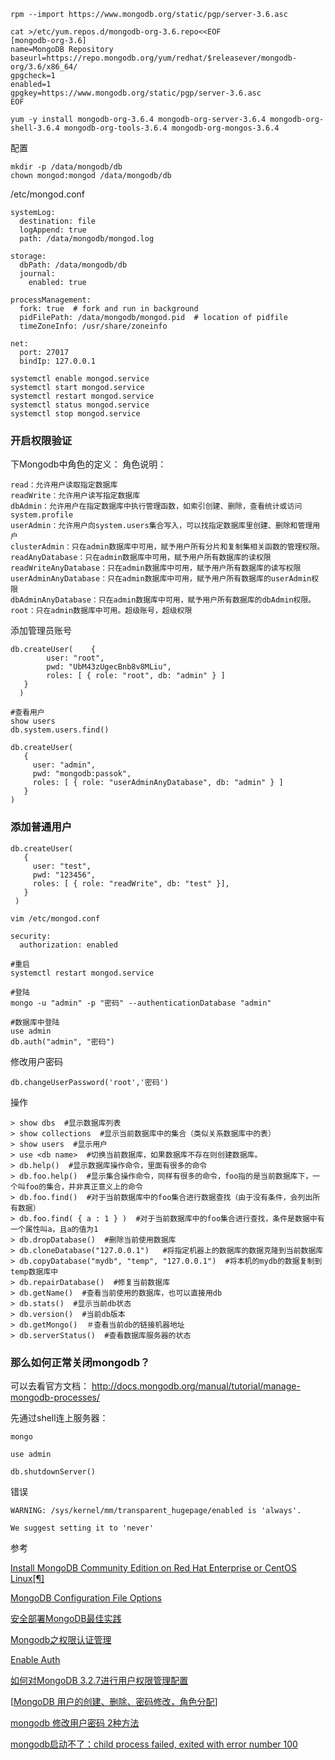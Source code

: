 ```shell
rpm --import https://www.mongodb.org/static/pgp/server-3.6.asc
```

```
cat >/etc/yum.repos.d/mongodb-org-3.6.repo<<EOF
[mongodb-org-3.6]
name=MongoDB Repository
baseurl=https://repo.mongodb.org/yum/redhat/$releasever/mongodb-org/3.6/x86_64/
gpgcheck=1
enabled=1
gpgkey=https://www.mongodb.org/static/pgp/server-3.6.asc
EOF
```

```shell
yum -y install mongodb-org-3.6.4 mongodb-org-server-3.6.4 mongodb-org-shell-3.6.4 mongodb-org-tools-3.6.4 mongodb-org-mongos-3.6.4
```

配置

```shell
mkdir -p /data/mongodb/db
chown mongod:mongod /data/mongodb/db
```

/etc/mongod.conf

```
systemLog:
  destination: file
  logAppend: true
  path: /data/mongodb/mongod.log

storage:
  dbPath: /data/mongodb/db
  journal:
    enabled: true

processManagement:
  fork: true  # fork and run in background
  pidFilePath: /data/mongodb/mongod.pid  # location of pidfile
  timeZoneInfo: /usr/share/zoneinfo
  
net:
  port: 27017
  bindIp: 127.0.0.1
```

```shell
systemctl enable mongod.service
systemctl start mongod.service
systemctl restart mongod.service
systemctl status mongod.service
systemctl stop mongod.service
```

### 开启权限验证

下Mongodb中角色的定义：
角色说明：

```
read：允许用户读取指定数据库 
readWrite：允许用户读写指定数据库 
dbAdmin：允许用户在指定数据库中执行管理函数，如索引创建、删除，查看统计或访问system.profile 
userAdmin：允许用户向system.users集合写入，可以找指定数据库里创建、删除和管理用户 
clusterAdmin：只在admin数据库中可用，赋予用户所有分片和复制集相关函数的管理权限。 
readAnyDatabase：只在admin数据库中可用，赋予用户所有数据库的读权限 
readWriteAnyDatabase：只在admin数据库中可用，赋予用户所有数据库的读写权限 
userAdminAnyDatabase：只在admin数据库中可用，赋予用户所有数据库的userAdmin权限 
dbAdminAnyDatabase：只在admin数据库中可用，赋予用户所有数据库的dbAdmin权限。 
root：只在admin数据库中可用。超级账号，超级权限
```

添加管理员账号

```mongo
db.createUser(    {
        user: "root",
        pwd: "UbM43zUgecBnb8v8MLiu",
        roles: [ { role: "root", db: "admin" } ]
   }
  ) 

#查看用户
show users
db.system.users.find()
```



```mongo
db.createUser(
   {
     user: "admin",
     pwd: "mongodb:passok",
     roles: [ { role: "userAdminAnyDatabase", db: "admin" } ]
   }
)
```

### 添加普通用户

```
db.createUser(
   {
     user: "test",
     pwd: "123456",
     roles: [ { role: "readWrite", db: "test" }],
   }
 )
```

```shell
vim /etc/mongod.conf

security:
  authorization: enabled
```

```shell
#重启
systemctl restart mongod.service

#登陆
mongo -u "admin" -p "密码" --authenticationDatabase "admin"
```

```mongo
#数据库中登陆
use admin
db.auth("admin", "密码")
```

修改用户密码

```mongo
db.changeUserPassword('root','密码')
```



操作

```mongo
> show dbs  #显示数据库列表 
> show collections  #显示当前数据库中的集合（类似关系数据库中的表）
> show users  #显示用户
> use <db name>  #切换当前数据库，如果数据库不存在则创建数据库。 
> db.help()  #显示数据库操作命令，里面有很多的命令 
> db.foo.help()  #显示集合操作命令，同样有很多的命令，foo指的是当前数据库下，一个叫foo的集合，并非真正意义上的命令 
> db.foo.find()  #对于当前数据库中的foo集合进行数据查找（由于没有条件，会列出所有数据） 
> db.foo.find( { a : 1 } )  #对于当前数据库中的foo集合进行查找，条件是数据中有一个属性叫a，且a的值为1
> db.dropDatabase()  #删除当前使用数据库
> db.cloneDatabase("127.0.0.1")   #将指定机器上的数据库的数据克隆到当前数据库
> db.copyDatabase("mydb", "temp", "127.0.0.1")  #将本机的mydb的数据复制到temp数据库中
> db.repairDatabase()  #修复当前数据库
> db.getName()  #查看当前使用的数据库，也可以直接用db
> db.stats()  #显示当前db状态
> db.version()  #当前db版本
> db.getMongo()  ＃查看当前db的链接机器地址
> db.serverStatus()  #查看数据库服务器的状态
```

### 那么如何正常关闭mongodb？

可以去看官方文档：
<http://docs.mongodb.org/manual/tutorial/manage-mongodb-processes/>

先通过shell连上服务器：

```
mongo

use admin

db.shutdownServer()
```

错误

```
WARNING: /sys/kernel/mm/transparent_hugepage/enabled is 'always'.

We suggest setting it to 'never'
```



参考

[Install MongoDB Community Edition on Red Hat Enterprise or CentOS Linux[¶]](https://docs.mongodb.com/manual/tutorial/install-mongodb-on-red-hat/)

[MongoDB Configuration File Options](https://docs.mongodb.com/manual/reference/configuration-options/)

[安全部署MongoDB最佳实践](http://www.mongoing.com/archives/631)

[Mongodb之权限认证管理](http://blog.51cto.com/hld1992/2074619)

[Enable Auth](https://docs.mongodb.com/manual/tutorial/enable-authentication/)

[如何对MongoDB 3.2.7进行用户权限管理配置](https://www.jianshu.com/p/a4e94bb8a052)

[[MongoDB 用户的创建、删除、密码修改，角色分配](http://www.itttl.com/blog/mongodb_user_roles.html)]

[mongodb 修改用户密码 2种方法](http://blog.51yip.com/nosql/1576.html)

[mongodb启动不了：child process failed, exited with error number 100](https://blog.csdn.net/sinat_30397435/article/details/50774175)